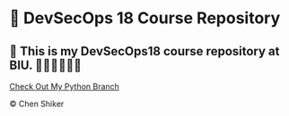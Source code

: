 # 🚀 DevSecOps 18 Course Repository

## 📌 This is my DevSecOps18 course repository at BIU. 👨🏻‍💻👨🏻‍🎓

[Check Out My Python Branch](Python)


© Chen Shiker
